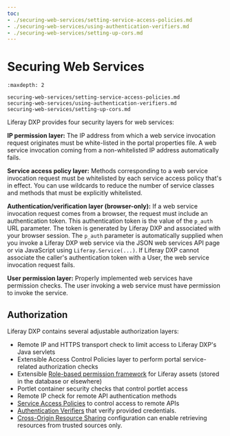 ```yaml
---
toc:
- ./securing-web-services/setting-service-access-policies.md
- ./securing-web-services/using-authentication-verifiers.md
- ./securing-web-services/setting-up-cors.md
---
```

# Securing Web Services

```{toctree}
:maxdepth: 2

securing-web-services/setting-service-access-policies.md
securing-web-services/using-authentication-verifiers.md
securing-web-services/setting-up-cors.md
```

Liferay DXP provides four security layers for web services:

**IP permission layer:** The IP address from which a web service invocation request originates must be white-listed in the portal properties file. A web service invocation coming from a non-whitelisted IP address automatically fails.

**Service access policy layer:** Methods corresponding to a web service invocation request must be whitelisted by each service access policy that's in effect. You can use wildcards to reduce the number of service classes and methods that must be explicitly whitelisted.

**Authentication/verification layer (browser-only):** If a web service invocation request comes from a browser, the request must include an authentication token. This authentication token is the value of the `p_auth` URL parameter. The token is generated by Liferay DXP and associated with your browser session. The `p_auth` parameter is automatically supplied when you invoke a Liferay DXP web service via the JSON web services API page or via JavaScript using `Liferay.Service(...)`. If Liferay DXP cannot associate the caller's authentication token with a User, the web service invocation request fails.

**User permission layer:** Properly implemented web services have permission checks. The user invoking a web service must have permission to invoke the service.

## Authorization

Liferay DXP contains several adjustable authorization layers:

* Remote IP and HTTPS transport check to limit access to Liferay DXP's Java servlets
* Extensible Access Control Policies layer to perform portal service-related authorization checks
* Extensible [Role-based permission framework](../../users-and-permissions/roles-and-permissions/understanding-roles-and-permissions.md) for Liferay assets (stored in the database or elsewhere)
* Portlet container security checks that control portlet access
* Remote IP check for remote API authentication methods
* [Service Access Policies](./securing-web-services/setting-service-access-policies.md) to control access to remote APIs
* [Authentication Verifiers](./securing-web-services/using-authentication-verifiers.md) that verify provided credentials.
* [Cross-Origin Resource Sharing](./securing-web-services/setting-up-cors.md) configuration can enable retrieving resources from trusted sources only.
